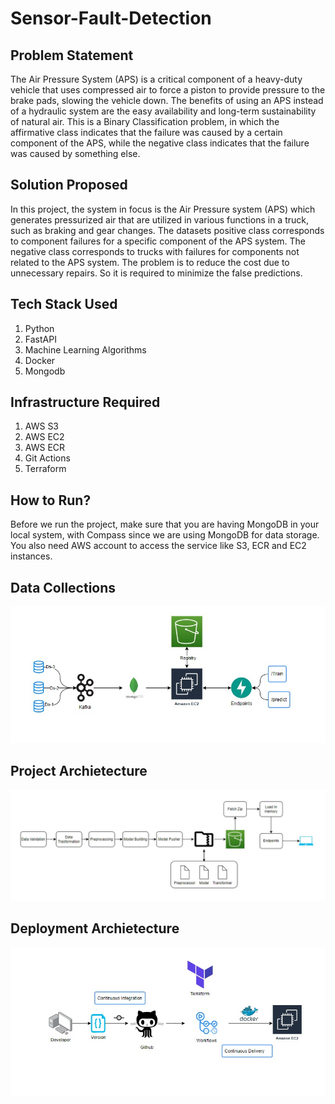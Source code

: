 # Sensor-Fault-Detection
## Problem Statement
The Air Pressure System (APS) is a critical component of a heavy-duty vehicle that uses compressed air to force a piston to provide pressure to the brake pads, slowing the vehicle down. The benefits of using an APS instead of a hydraulic system are the easy availability and long-term sustainability of natural air.
This is a Binary Classification problem, in which the affirmative class indicates that the failure was caused by a certain component of the APS, while the negative class indicates that the failure was caused by something else.

## Solution Proposed
In this project, the system in focus is the Air Pressure system (APS) which generates pressurized air that are utilized in various functions in a truck, such as braking and gear changes. The datasets positive class corresponds to component failures for a specific component of the APS system. The negative class corresponds to trucks with failures for components not related to the APS system.
The problem is to reduce the cost due to unnecessary repairs. So it is required to minimize the false predictions.

## Tech Stack Used
1. Python
2. FastAPI
3. Machine Learning Algorithms
4. Docker
5. Mongodb

## Infrastructure Required
1. AWS S3
2. AWS EC2
3. AWS ECR
4. Git Actions
5. Terraform

## How to Run?
Before we run the project, make sure that you are having MongoDB in your local system, with Compass since we are using MongoDB for data storage. You also need AWS account to access the service like S3, ECR and EC2 instances.

## Data Collections
![alt text](https://github.com/Bhaveshsisodia/sensor-fault-detection/blob/3b898fbe0daae32342a02179d7c930335d442770/flowcharts/data_collection.png)


## Project Archietecture
![alt text](https://github.com/Bhaveshsisodia/sensor-fault-detection/blob/3f96390dad1db106738788d55b649e78b87e502d/flowcharts/ProjectArc.png)

## Deployment Archietecture
![alt text](https://github.com/Bhaveshsisodia/sensor-fault-detection/blob/3f96390dad1db106738788d55b649e78b87e502d/flowcharts/deployment.png)



